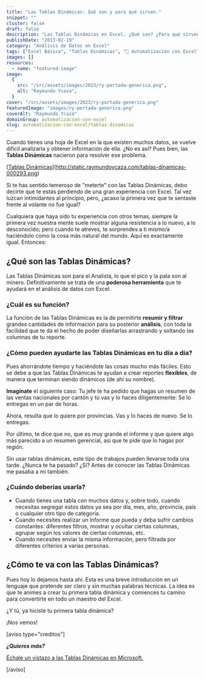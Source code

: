 ```yaml
---
title: "Las Tablas Dinámicas: Qué son y para qué sirven."
snippet: ""
cluster: false
draft: false
description: "Las Tablas Dinámicas en Excel. ¿Qué son? ¿Para qué sirven? Descúbrelo paso a paso."
publishDate: "2013-02-19"
category: "Análisis de Datos en Excel"
tags: ["Excel Básico", "Tablas Dinámicas", "🤖 Automatización con Excel"]
images: []
resources:
  - name: "featured-image"
image:
  {
    src: "/src/assets/images/2023/ry-portada-generica.png",
    alt: "Raymundo Ycaza",
  }
cover: "/src/assets/images/2023/ry-portada-generica.png"
featuredImage: "images/ry-portada-generica.png"
coverAlt: "Raymundo Ycaza"
domainGroup: automatizacion-con-excel
slug: automatizacion-con-excel/tablas-dinamicas
---
```


Cuando tienes una hoja de Excel en la que existen muchos datos, se vuelve difícil analizarla y obtener información de ella. ¿No es así? Pues bien, las **Tablas Dinámicas** nacieron para resolver ese problema.

[[Tablas Dinámicas](/src/assets/images/2023/tablas-dinamicas-000293-276x300.png)](http://static.raymundoycaza.com/tablas-dinamicas-000293.png)

Si te has sentido temeroso de "meterte" con las Tablas Dinámicas, debo decirte que te estás perdiendo de una gran experiencia con Excel. Tal vez luzcan intimidantes al principio, pero, ¿acaso la primera vez que te sentaste frente al volante no fue igual?

Cualquiera que haya sido tu experiencia con otros temas, siempre la primera vez nuestra mente suele mostrar alguna resistencia a lo nuevo, a lo desconocido; pero cuando te atreves, te sorprendes a ti mismo/a haciéndolo como la cosa más natural del mundo. Aquí es exactamente igual. Entonces:

## ¿Qué son las Tablas Dinámicas?

Las Tablas Dinámicas son para el Analista, lo que el pico y la pala son al minero. Definitivamente se trata de una **poderosa herramienta** que te ayudará en el análisis de datos con Excel.

### ¿Cuál es su función?

La función de las Tablas Dinámicas es la de permitirte **resumir y filtrar** grandes cantidades de información para su posterior **análisis**, con toda la facilidad que te da el hecho de poder diseñarlas arrastrando y soltando las columnas de tu reporte.

### ¿Cómo pueden ayudarte las Tablas Dinámicas en tu día a día?

Pues ahorrándote tiempo y haciéndote las cosas mucho más fáciles. Esto se debe a que las Tablas Dinámicas te ayudan a crear reportes **flexibles**, de manera que terminan siendo dinámicos (de ahí su nombre).

**Imagínate** el siguiente caso: Tu jefe te ha pedido que hagas un resumen de las ventas nacionales por cantón y tú vas y lo haces diligentemente: Se lo entregas en un par de horas.

Ahora, resulta que lo quiere por provincias. Vas y lo haces de nuevo. Se lo entregas.

Por último, te dice que no, que es muy grande el informe y que quiere algo más parecido a un resumen gerencial, así que te pide que lo hagas por región.

Sin usar tablas dinámicas, este tipo de trabajos pueden llevarse toda una tarde. ¿Nunca te ha pasado? ¿Sí? Antes de conocer las Tablas Dinámicas me pasaba a mi también.

### ¿Cuándo deberías usarla?

- Cuando tienes una tabla con muchos datos y, sobre todo, cuando necesitas segregar estos datos ya sea por día, mes, año, provincia, país o cualquier otro tipo de categoría.
- Cuando necesites realizar un informe que pueda y deba sufrir cambios constantes: diferentes filtros, mostrar y ocultar ciertas columnas, agrupar según los valores de ciertas columnas, etc.
- Cuando necesites enviar la misma información, pero filtrada por diferentes criterios a varias personas.

## ¿Cómo te va con las Tablas Dinámicas?

Pues hoy lo dejamos hasta ahí. Esta es una breve introducción en un lenguaje que pretende ser claro y sin muchas palabras técnicas. La idea es que te animes a crear tu primera tabla dinámica y comiences tu camino para convertirte en todo un maestro del Excel.

¿Y tú, ya hiciste tu primera tabla dinámica?

¡Nos vemos!

\[aviso type="creditos"\]

_**¿Quieres más?**_

[Échale un vistazo a las Tablas Dinámicas en Microsoft.](http://office.microsoft.com/es-es/excel-help/tutorial-analisis-de-datos-de-tabla-dinamica-con-un-modelo-de-datos-en-excel-2013-HA102922619.aspx)

\[/aviso\]
